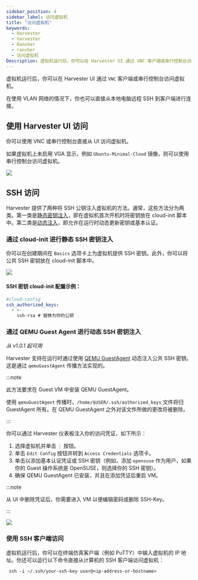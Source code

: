 ```yaml
---
sidebar_position: 4
sidebar_label: 访问虚拟机
title: "访问虚拟机"
keywords:
  - Harvester
  - harvester
  - Rancher
  - rancher
  - 访问虚拟机
Description: 虚拟机运行后，你可以在 Harvester UI 通过 VNC 客户端或串行控制台访问虚拟机。
---
```


虚拟机运行后，你可以在 Harvester UI 通过 `VNC` 客户端或串行控制台访问虚拟机。

在使用 VLAN 网络的情况下，你也可以直接从本地电脑远程 SSH 到客户端进行连接。

## 使用 Harvester UI 访问

你可以使用 VNC 或串行控制台直接从 UI 访问虚拟机。

如果虚拟机上未启用 VGA 显示，例如 `Ubuntu-Minimal-Cloud` 镜像，则可以使用串行控制台访问虚拟机。

![](/img/v1.2/vm/access-to-vm.png)

## SSH 访问

Harvester 提供了两种将 SSH 公钥注入虚拟机的方法。通常，这些方法分为两类。第一类是[静态密钥注入](#通过-cloud-init-进行静态-ssh-密钥注入)，即在虚拟机首次开机时将密钥放在 cloud-init 脚本中。第二类是[动态注入](#通过-qemu-guest-agent-进行动态-ssh-密钥注入)，即允许在运行时动态更新密钥或基本认证。

### 通过 cloud-init 进行静态 SSH 密钥注入

你可以在创建期间在 `Basics` 选项卡上为虚拟机提供 SSH 密钥。此外，你可以将公共 SSH 密钥放在 cloud-init 脚本中。

![](/img/v1.2/vm/vm-ssh-keys.png)

#### SSH 密钥 cloud-init 配置示例：
```yaml
#cloud-config
ssh_authorized_keys:
  - >-
    ssh-rsa # 替换为你的公钥
```

### 通过 QEMU Guest Agent 进行动态 SSH 密钥注入

_从 v1.0.1 起可用_

Harvester 支持在运行时通过使用 [QEMU GuestAgent](https://wiki.qemu.org/Features/GuestAgent) 动态注入公共 SSH 密钥。这是通过 `qemuGuestAgent` 传播方法实现的。

:::note

此方法要求在 Guest VM 中安装 QEMU GuestAgent。

使用 `qemuGuestAgent` 传播时，`/home/$USER/.ssh/authorized_keys` 文件将归 GuestAgent 所有。在 QEMU GuestAgent 之外对该文件所做的更改将被删除。

:::

你可以通过 Harvester 仪表板注入你的访问凭证，如下所示：

1. 选择虚拟机并单击 `⋮` 按钮。
2. 单击 `Edit Config` 按钮并转到 `Access Credentials` 选项卡。
3. 单击以添加基本认证凭证或 SSH 密钥（例如，添加 `opensuse` 作为用户，如果你的 Guest 操作系统是 OpenSUSE，则选择你的 SSH 密钥）。
4. 确保 QEMU GuestAgent 已安装，并且在添加凭证后重启 VM。

:::note

从 UI 中删除凭证后，你需要进入 VM 以便编辑密码或删除 SSH-Key。

:::

![](/img/v1.2/vm/vm-add-access-credentails.png)



### 使用 SSH 客户端访问
虚拟机运行后，你可以在终端仿真客户端（例如 PuTTY）中输入虚拟机的 IP 地址。你还可以运行以下命令直接从计算机的 SSH 客户端访问虚拟机：

```
 ssh -i ~/.ssh/your-ssh-key user@<ip-address-or-hostname>
```
